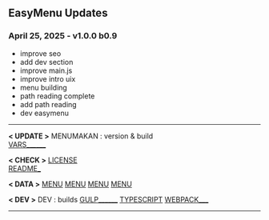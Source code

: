 ## EasyMenu Updates

### April 25, 2025 - v1.0.0 b0.9
- improve seo
- add dev section
- improve main.js
- improve intro uix
- menu building
- path reading complete
- add path reading
- dev easymenu

------------------------------------------------------------------

**< UPDATE >**
MENUMAKAN : version & build  
[VARS______](/sheety/easymenu/_vars.pug)  

**< CHECK >**
[LICENSE](../../../../ace/easymenu/LICENSE.txt)  
[README_](../../../../ace/easymenu/README.md)  

**< DATA >**
[MENU](../../../../ace/easymenu/settings.json)
[MENU](../../../../ace/easymenu/menuItems.json)
[MENU](../../../../ace/easymenu/menu_A/settings.json)
[MENU](../../../../ace/easymenu/menu_A/menuItems.json)

**< DEV >**
DEV : builds
[GULP______](/gulpfile.js)
[TYPESCRIPT](/tsconfig.json)
[WEBPACK___](/webpack.config.js)

------------------------------------------------------------------
